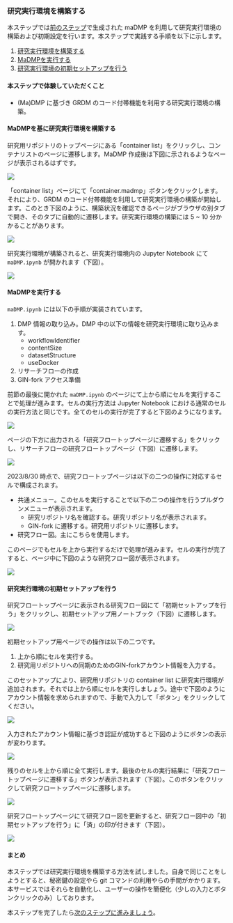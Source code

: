### 研究実行環境を構築する

本ステップでは[前のステップ](./create_research_env.md)で生成された maDMP を利用して研究実行環境の構築および初期設定を行います。本ステップで実践する手順を以下に示します。

1. [研究実行環境を構築する](#研究実行環境を構築する)
1. [MaDMPを実行する](#MaDMPを実行する)
1. [研究実行環境の初期セットアップを行う](#研究実行環境の初期セットアップを行う)

#### 本ステップで体験していただくこと

* (Ma)DMP に基づき GRDM のコード付帯機能を利用する研究実行環境の構築。

#### MaDMPを基に研究実行環境を構築する

研究用リポジトリのトップページにある「container list」をクリックし、コンテナリストのページに遷移します。MaDMP 作成後は下図に示されるようなページが表示されるはずです。

![](./images/container_list_after_madmp_creation.png)

「container list」ページにて「container.madmp」ボタンをクリックします。それにより、GRDM のコード付帯機能を利用して研究実行環境の構築が開始します。このとき下図のように、構築状況を確認できるページがブラウザの別タブで開き、そのタブに自動的に遷移します。研究実行環境の構築には 5 ~ 10 分かかることがあります。

![](./images/creating_research_env.png)

研究実行環境が構築されると、研究実行環境内の Jupyter Notebook にて `maDMP.ipynb` が開かれます（下図）。

![](./images/madmp_in_research_env.png)

#### MaDMPを実行する

`maDMP.ipynb` には以下の手順が実装されています。

1. DMP 情報の取り込み。DMP 中の以下の情報を研究実行環境に取り込みます。
    * workflowIdentifier
    * contentSize
    * datasetStructure
    * useDocker
1. リサーチフローの作成
1. GIN-fork アクセス準備

前節の最後に開かれた `maDMP.ipynb` のページにて上から順にセルを実行することで処理が進みます。セルの実行方法は Jupyter Notebook における通常のセルの実行方法と同じです。全てのセルの実行が完了すると下図のようになります。

![](./images/madmp_in_research_env_after_execution.png)

ページの下方に出力される「研究フロートップページに遷移する」をクリックし、リサーチフローの研究フロートップページ（下図）に遷移します。

![](./images/research_flow_top.png)

2023/8/30 時点で、研究フロートップページは以下の二つの操作に対応するセルで構成されます。

* 共通メニュー。このセルを実行することで以下の二つの操作を行うプルダウンメニューが表示されます。
    * 研究リポジトリ名を確認する。研究リポジトリ名が表示されます。
    * GIN-fork に遷移する。研究用リポジトリに遷移します。
* 研究フロー図。主にこちらを使用します。

このページでもセルを上から実行するだけで処理が進みます。セルの実行が完了すると、ページ中に下図のような研究フロー図が表示されます。

![](./images/img5806_desc_researchflow.png)

#### 研究実行環境の初期セットアップを行う

研究フロートップページに表示される研究フロー図にて「初期セットアップを行う」をクリックし、初期セットアップ用ノートブック（下図）に遷移します。

![](./images/research_flow_research_env_setting.png)

初期セットアップ用ページでの操作は以下の二つです。

1. 上から順にセルを実行する。
1. 研究用リポジトリへの同期のためのGIN-forkアカウント情報を入力する。

このセットアップにより、研究用リポジトリの container list に研究実行環境が追加されます。それでは上から順にセルを実行しましょう。途中で下図のようにアカウント情報を求められますので、手動で入力して「ボタン」をクリックしてください。

![](./images/research_flow_research_env_setting_before_authentication.png)

入力されたアカウント情報に基づき認証が成功すると下図のようにボタンの表示が変わります。

![](./images/research_flow_research_env_setting_after_authentication.png)

残りのセルを上から順に全て実行します。最後のセルの実行結果に「研究フロートップページに遷移する」ボタンが表示されます（下図）。このボタンをクリックして研究フロートップページに遷移します。

![](./images/research_flow_research_env_setting_after_all_execution.png)

研究フロートップページにて研究フロー図を更新すると、研究フロー図中の「初期セットアップを行う」に「済」の印が付きます（下図）。

![](./images/research_flow_top_flow_diagram_after_initial_setting.png)

#### まとめ

本ステップでは研究実行環境を構築する方法を試しました。自身で同じことをしようとすると、秘密鍵の設定やら git コマンドの利用やらの手間がかかります。本サービスではそれらを自動化し、ユーザーの操作を簡便化（少しの入力とボタンクリックのみ）しております。

本ステップを完了したら[次のステップに進みましょう](./carry_out_test_experiment.md)。
